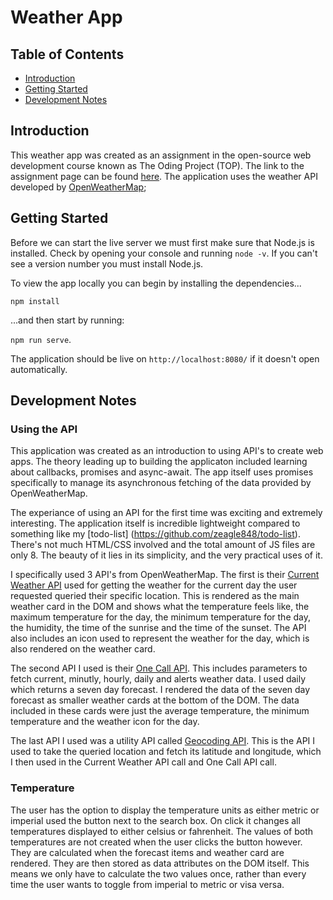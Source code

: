 # Weather App

## Table of Contents

- [Introduction](#introduction)
- [Getting Started](#getting-started)
- [Development Notes](#development-notes)

## Introduction

This weather app was created as an assignment in the open-source web development course known as The Oding Project (TOP). The link to the assignment page can be found [here](https://www.theodinproject.com/paths/full-stack-javascript/courses/javascript/lessons/weather-app). The application uses the weather API developed by [OpenWeatherMap](https://openweathermap.org/);

## Getting Started

Before we can start the live server we must first make sure that Node.js is installed. Check by opening your console and running `node -v`. If you can't see a version number you must install Node.js. 

To view the app locally you can begin by installing the dependencies...

`npm install`

...and then start by running:

`npm run serve`.

The application should be live on `http://localhost:8080/` if it doesn't open automatically.

## Development Notes

### Using the API

This application was created as an introduction to using API's to create web apps. The theory leading up to building the applicaton included learning about callbacks, promises
and async-await. The app itself uses promises specifically to manage its asynchronous fetching of the data provided by OpenWeatherMap. 

The experiance of using an API for the first time was exciting and extremely interesting. The application itself is incredible lightweight compared to something like my [todo-list]
(https://github.com/zeagle848/todo-list). There's not much HTML/CSS involved and the total amount of JS files are only 8. The beauty of it lies in its simplicity, and the very 
practical uses of it. 

I specifically used 3 API's from OpenWeatherMap. The first is their [Current Weather API](https://openweathermap.org/current) used for getting the weather for the current
day the user requested queried their specific location. This is rendered as the main weather card in the DOM and shows what the temperature feels like, the maximum temperature for the day,
the minimum temperature for the day, the humidity, the time of the sunrise and the time of the sunset. The API also includes an icon used to represent the weather for the day, which 
is also rendered on the weather card. 

The second API I used is their [One Call API](https://openweathermap.org/api/one-call-api). This includes parameters to fetch current, 
minutly, hourly, daily and alerts weather data. I used daily which returns a seven day forecast. I rendered the data of the seven day forecast as smaller weather cards at the 
bottom of the DOM. The data included in these cards were just the average temperature, the minimum temperature and the weather icon for the day. 

The last API I used was a utility
API called [Geocoding API](https://openweathermap.org/api/geocoding-api). This is the API I used to take the queried location and fetch its latitude and longitude, which I then 
used in the Current Weather API call and One Call API call.

### Temperature

The user has the option to display the temperature units as either metric or imperial used the button next to the search box. On click it changes all temperatures displayed
to either celsius or fahrenheit. The values of both temperatures are not created when the user clicks the button however. They are calculated when the forecast items and weather card
are rendered. They are then stored as data attributes on the DOM itself. This means we only have to calculate the two values once, rather than every time the user wants to 
toggle from imperial to metric or visa versa. 
